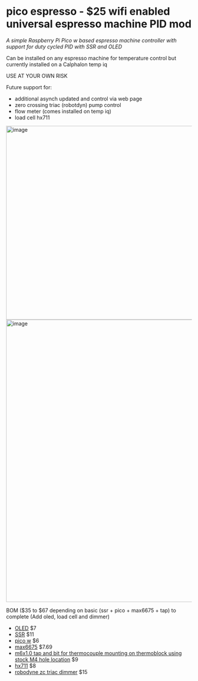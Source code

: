 # pico espresso - $25 wifi enabled universal espresso machine PID mod
*A simple Raspberry Pi Pico w based espresso machine controller with support for duty cycled PID with SSR and OLED*

Can be installed on any espresso machine for temperature control but currently installed on a Calphalon temp iq

USE AT YOUR OWN RISK

Future support for:
+ additional asynch updated and control via web page
+ zero crossing triac (robotdyn) pump control
+ flow meter (comes installed on temp iq)
+ load cell hx711

<img width="525" alt="image" src="https://user-images.githubusercontent.com/7244561/224531848-6d100060-4e1f-419d-9af9-2c0689ea6759.png">

<img width="765" alt="image" src="https://user-images.githubusercontent.com/7244561/224582345-2e28960f-3b12-4f8a-a3c9-76c68b5b7ca1.png">


BOM ($35 to $67 depending on basic (ssr + pico + max6675 + tap) to complete (Add oled, load cell and dimmer)
+ [OLED](https://www.amazon.com/gp/product/B072Q2X2LL/ref=ppx_yo_dt_b_asin_title_o00_s01?ie=UTF8&psc=1) $7
+ [SSR](https://www.amazon.com/gp/product/B08GPB7N2T/ref=ppx_yo_dt_b_asin_title_o01_s00?ie=UTF8&psc=1) $11
+ [pico w](https://www.microcenter.com/product/650108/raspberry-pi-pico-w) $6
+ [max6675](https://www.amazon.com/gp/product/B01HT871SO/ref=ppx_yo_dt_b_asin_title_o01_s00?ie=UTF8&psc=1) $7.69
+ [m6x1.0 tap and bit for thermocouple mounting on thermoblock using stock M4 hole location](https://www.amazon.com/uxcell-Spiral-Titanium-Machine-Threading/dp/B09TYS683J/ref=sr_1_4?keywords=m6+x+1+tap+and+bit&qid=1678515435&sr=8-4) $9
+ [hx711](https://www.amazon.com/gp/product/B08KRV8VYP/ref=ppx_yo_dt_b_asin_title_o07_s03?ie=UTF8&psc=1) $8
+ [robodyne zc triac dimmer](https://www.amazon.com/gp/product/B071X19VL1/ref=ppx_yo_dt_b_asin_title_o03_s00?ie=UTF8&psc=1) $15
